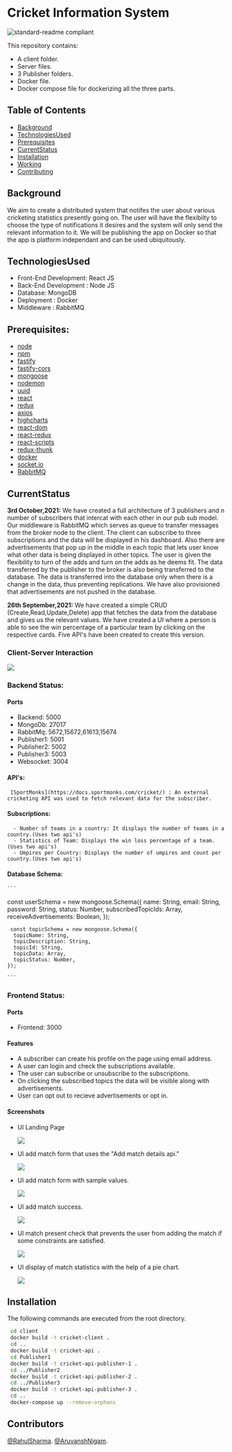 # Cricket Information System

![standard-readme compliant](https://img.shields.io/badge/readme%20style-standard-brightgreen.svg?style=flat-square)

This repository contains:

- A client folder.
- Server files.
- 3 Publisher folders. 
- Docker file.
- Docker compose file for dockerizing all the three parts.


## Table of Contents

- [Background](#background)
- [TechnologiesUsed](#technologiesused)
- [Prerequisites](#prerequisites)
- [CurrentStatus](#currentstatus)
- [Installation](#installation)
- [Working](#working)
- [Contributing](#contributors)

## Background

We aim to create a distributed system that notifes the user about various cricketing statistics presently going on. The user will have the flexibilty to choose the type of notifications it desires and the system will only send the relevant information to it.
We will be publishing the app on Docker so that the app is platform independant and can be used ubiquitously. 

## TechnologiesUsed

- Front-End Development: React JS
- Back-End Development : Node JS
- Database: MongoDB
- Deployment : Docker
- Middleware : RabbitMQ

## Prerequisites:

- [node](http://nodejs.org) 
- [npm](https://npmjs.com)
- [fastify](https://www.fastify.io/)
- [fastify-cors](https://www.npmjs.com/package/fastify-cors)
- [mongoose](https://mongoosejs.com/docs/)
- [nodemon](https://www.npmjs.com/package/nodemon)
- [uuid](https://www.npmjs.com/package/uuid)
- [react](https://reactjs.org/)
- [redux](https://redux.js.org/)
- [axios](https://axios-http.com/docs/intro)
- [highcharts](https://www.highcharts.com/)
- [react-dom](https://reactjs.org/docs/react-dom.html)
- [react-redux](https://react-redux.js.org/)
- [react-scripts](https://www.npmjs.com/package/react-scripts)
- [redux-thunk](https://github.com/reduxjs/redux-thunk)
- [docker](https://www.docker.com/)
- [socket.io](https://socket.io/)
- [RabbitMQ](https://www.rabbitmq.com/)

## CurrentStatus 
**3rd October,2021:** We have created a full architecture of 3 publishers and n number of subscribers that intercat with each other in our pub sub model. Our middleware is RabbitMQ which serves as queue to transfer messages from the broker node to the client. The client can subscribe to three subscriptions and the data will be displayed in his dashboard. Also there are advertisements that pop up in the middle in each topic that lets user know what other data is being displayed in other topics. The user is given the flexibility to turn of the adds and turn on the adds as he deems fit. The data transferred by the publisher to the broker is also being transferred to the database. The data is transferred into the database only when there is a change in the data, thus preventing replications. We have also provisioned that advertisements are not pushed in the database.

**26th September,2021:** We have created a simple CRUD (Create,Read,Update,Delete) app that fetches the data from the database and gives us the relevant values.
We have created a UI where a person is able to see the win percentage of a particular team by clicking on the respective cards. Five API's have been created to create this version.

 ### Client-Server Interaction 
 ![](screenshots/clientServerInteraction.png)

 ### Backend Status: ###
   #### Ports ####
   - Backend: 5000
   - MongoDb: 27017
   - RabbitMq: 5672,15672,61613,15674
   - Publisher1: 5001
   - Publisher2: 5002
   - Publisher3: 5003
   - Websocket: 3004
   
   #### API's: ####
     [SportMonks](https://docs.sportmonks.com/cricket/) : An external cricketing API was used to fetch relevant data for the subscriber.

   #### Subscriptions: ####
      - Number of teams in a country: It displays the number of teams in a country.(Uses two api's)
      - Statistics of Team: Displays the win loss percentage of a team.(Uses two api's)
      - Umpires per Country: Displays the number of umpires and count per country.(Uses two api's)
      
   #### Database Schema: ####
    ```
   const userSchema = new mongoose.Schema({
     name: String,
     email: String,
     password: String,
     status: Number,
     subscribedTopicIds: Array,
     receiveAdvertisements: Boolean,
   });
  
     const topicSchema = new mongoose.Schema({
      topicName: String,
      topicDescription: String,
      topicId: String,
      topicData: Array,
      topicStatus: Number,
    });
    
    ```
 ### Frontend Status: ###
  #### Ports ####
   - Frontend: 3000
  #### Features ####
   - A subscriber can create his profile on the page using email address.
   - A user can login and check the subscriptions available.
   - The user can subscribe or unsubscribe to the subscriptions.
   - On clicking the subscribed topics the data will be visible along with advertisements. 
   - User can opt out to recieve advertisements or opt in.

  #### Screenshots ####
   - UI Landing Page
 
     ![](client/screenshots/UI-1.png)
   
   - UI add match form that uses the "Add match details api."

     ![](client/screenshots/UI-2.png)
     
   - UI add match form with sample values.
   
     ![](client/screenshots/UI-3.png)
     
   - UI add match success.

     ![](client/screenshots/UI-4.png)
     
   - UI match present check that prevents the user from adding the match if some constraints are satisfied.
     
     ![](client/screenshots/UI-5.png)
   
   - UI display of match statistics with the help of a pie chart.
     
     ![](client/screenshots/UI-6.png)
     
 
## Installation
The following commands are executed from the root directory.
 ```sh
  cd client
  docker build -t cricket-client .
  cd ..
  docker build -t cricket-api .
  cd Publisher1
  docker build -t cricket-api-publisher-1 .
  cd ../Publisher2
  docker build -t cricket-api-publisher-2 .
  cd ../Publisher3
  docker build -t cricket-api-publisher-3 .
  cd ..
  docker-compose up --remove-orphans
 ```

## Contributors

[@RahulSharma](https://github.com/webber2408). 
[@AruvanshNigam](https://github.com/Aruvansh1997).



